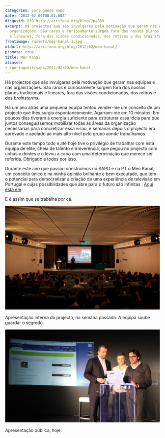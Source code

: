 ```yaml
---
categories: portuguese sapo
date: "2012-02-09T00:02:00Z"
disqusid: 839 http://arrifana.org/blog/?p=839
excerpt: Há projectos que são invulgares pela motivação que geram nas equipas e nas
  organizações. São raros e curiosamente surgem fora dos nossos planos tradicionais
  e lineares, fora das visões condicionadas, dos retiros e dos brainstorms.
frontimage: /assets/meo-kanal-1.jpg
oldurl: http://arrifana.org/blog/2012/02/meo-kanal/
promote: true
title: Meo Kanal
aliases:
- /portuguese/sapo/2012/02/09/meo-kanal
---
```


Há projectos que são invulgares pela motivação que geram nas equipas e nas organizações. São raros e curiosamente surgem fora dos nossos planos tradicionais e lineares, fora das visões condicionadas, dos retiros e dos *brainstorms*.

Há um ano atrás uma pequena equipa tentou vender-me um conceito de um projecto que lhes surgiu espontaneamente. Agarram-me em 10 minutos. Em poucos dias tiveram a energia suficiente para estruturar essa ideia para que juntos conseguíssemos mobilizar todas as áreas da organização necessárias para concretizar essa visão, e semanas depois o projecto era aprovado e apoiado ao mais alto nível pelo grupo aonde trabalhamos.

Durante este tempo todo e até hoje tive o privilégio de trabalhar com esta equipa de elite, cheia de talento e irreverência, que pegou no projecto com unhas e dentes e o levou a cabo com uma determinação que merece ser referida. Obrigado a todos por isso.

Durante este ano que passou construímos no SAPO e na PT o Meo Kanal, um conceito único e na minha opinião brilhante e bem executado, que tem o potencial para democratizar a criação de uma experiência de televisão em Portugal e cujas possibilidades que abre para o futuro são infinitas . [Aqui está ele][1].

E é assim que se trabalha por cá.

![Plano2012](/assets/meo-kanal-1.jpg "Plano2012")

Apresentação interna do projecto, na semana passada. A equipa soube guardar o segredo.

![NewImage](/assets/meo-kanal-2.jpg "NewImage")

Apresentação pública, hoje.

[1]: http://kanal.meo.pt/